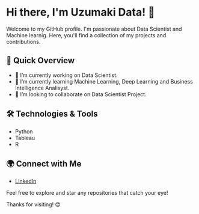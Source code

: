 # Hi there, I'm Uzumaki Data! 👋

Welcome to my GitHub profile. I'm passionate about Data Scientist and Machine learnig. Here, you'll find a collection of my projects and contributions.

## 🚀 Quick Overview

- 🔭 I’m currently working on Data Scientist.
- 🌱 I’m currently learning Machine Learning, Deep Learning and Business Intelligence Analisyst.
- 👯 I’m looking to collaborate on Data Scientist Project.

## 🛠️ Technologies & Tools

- Python
- Tableau
- R


## 🌍 Connect with Me

- [LinkedIn](https://www.linkedin.com/in/uzumaki-data-116742273/)

Feel free to explore and star any repositories that catch your eye!

Thanks for visiting! 😊
